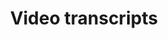 ---
title: Video transcripts
hidden: true
intro: 'Find audio and visual transcripts for videos linked from this site.'
versions:
  fpt: '*'
  ghec: '*'
  ghes: '*'
  ghae: '*'
topics:
  - Transcripts
children:
  - transcript-codespaces-your-instant-dev-box-in-the-cloud
  - transcript-using-projects-for-feature-planning
  - transcript-billing-github-consumption-through-an-azure-subscription
---